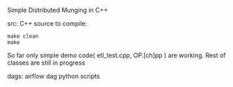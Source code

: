 Simple Distributed Munging in C++

src: C++ source
to compile:
```
make clean
make 
```
So far only simple demo code( etl_test.cpp, OP.[ch]pp ) are working. Rest of classes are still in progress

dags: airflow dag python scripts

